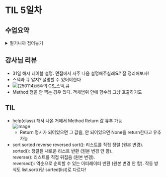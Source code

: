 # TIL 5일차
## 수업요약
<details>
<summary>필기니까 접어놓기</summary>

<!-- summary 아래 한칸 공백 두어야함 -->
### Data Structure 
- Method
   - 객체에 속한 함수로 상태를 조작이나 동작 수행하는 호출(함수처럼 ()필수)
   - Method는 class에 속해있음. ex) append는 list 클래스에
   - class와 function의 차이는 나중 수업에 보자
     
### 시퀀스 데이터 구조
- 문자열 조회/탐색 및 검증 메서드의 예시  
     ```python
     # find : x의 첫 번째 위치를 반환. 없으면 -1을 반환
     text = 'banana'
     print(text.find('a')) #1
     print(text.find('z')) #-1
   
     # index : x의 첫 번째 위치를 반환. 없으면 오류
     print(text.index('a')) #1
     print(text.index('z')) #ValueError
   
     # is가 붙어있으면 bolean이 결과. 함수 만들때 직관참고
     
     # isupper, islower : 문자열이 모두 대/소문자인가?, boolean으로 반환
     string1 = 'HELLO'
     string2 = 'Hello'
     print(string1.isupper())  # True
     print(string2.isupper())  # False
     print(string1.islower())  # False
     print(string2.islower())  # False
   
     # isalpha : 문자열이 모두 알파벳인가?
     string1 = 'Hello'
     string2 = '123heis98576ssh'
     print(string1.isalpha())  # True
     print(string2.isalpha())  # False
     ```
    
-  문자열 조작 메서드(str 조작 불가능이기때문에 새 문자열을 반환)  
   참고 : replace(old, new[]) 에서 대괄호는 프로그래밍 언어 문법으로 선택적 인자라는 뜻
     ```python
     # 중요한 건 위에 4개 밑에는 그런 게 있다 정도만
     
     # replace(old, new[,count]) : 바꿀 대상 글자를 새로운 글자로 바꿔서 반환
     text = 'Hello, world! world world'
     new_text1 = text.replace('world','Python')
     new_text2 = text.replace('world','Python', 1)
     print(new_text1)  # Hello, Python! Python Python
     print(new_text2)  # Hello, Python! world world
   
     # strip([chars]) : 문자열의 시작과 끝에 있는 공백 혹은 지정한 문자를 제거
     text = '  Hello, world!  '
     new_text = text.strip()
     print(new_text) # Hello, world!
   
     # split(sep=None, maxsplit=-1) : sep을 구분자 문자열로 사용, 문자열 단어들의 리스트를 반환
     text = 'Hello, world!'
     words1 = text.split(',')
     words2 = text.split()
     print(words1)  # ['Hello', ' world!']
     print(words2)  # ['Hello,', 'world!']
     
     # 'separator'.join(ierable) : iterable의 문자열을 연결한 문자열을 반환
     words = ['Hello', 'world!']
     new_text = '-'join(words)
     print(new_text)  # Hello-world!
   
     # capitalize : 첫번째 글자를 대문자로 변경
     text = 'heLLo, woRld!'
     new_text1 = text.capitalize()
     print(new_text1)  # Hello, world!
   
     # title : 문자열 내 띄어쓰기 기준으로 각 단어의 첫 글자는 대문자로, 나머지는 소문자로
     new_text2 = text.title()
     print(new_text2)  # Hello, World!
   
     # upper : 전부 대문자
     new_text3 = text.upper()
     print(new_text3)  # HELLO, WORLD!
   
     # lower : 전부 소문자
     new_text4 = text.lower()
     print(new_text4)  # hello, world!
   
     # swapcase : 대 소문자 서로 변경
     new_text5 = text.swapcase
     print(new_text5)  # HEllO, WOrLD!
     ```
       
- 리스트 값 추가 및 삭제 메서드 **(문자랑은 달리 리스트는 원본이 바뀜)**
     ```python
     # append(x) : 리스트 마지막에 항목 x를 추가
     my_list = [1, 2, 3]
     my_list.append(4)
     print(my_list)  # [1, 2, 3, 4]
     print(my_list.append(4)) #.append()의 반환값 None, 원본 수정하니까
   
     # extend(iterable) : 리스트에 다른 반복 가능한 객체의 모든 항목을 추가
     my_list = [1, 2, 3]
     my_list.extend([4, 5, 6])     
     print(my_list)  # [1, 2, 3, 4, 5, 6]
   
     # append와의 비교
     # .append([4, 5, 6]) 이면 리스트 안에 [4, 5, 6]이 원소로 하나 추가
     # .extend는 list += [4, 5, 6]와 같다
     # iterable 데이터만 추가 가능
   
     # insert(i, x) : 리스트의 지정한 인덱스 i에 항목 x를 삽입
     my_list = [1, 2, 3]
     my_list(1, 5)
     print(my_list)  # [1, 5, 2, 3]
   
     # remove(x) : 리스트에서 첫 번째로 일치하는 항목을 삭제
     my_list = [1, 2, 3, 2, 2, 2]
     my_list.remove(2)
     print(my_list)  # [1, 3, 2, 2, 2]
   
     # pop(i) : 리스트에서 지정한 인덱스의 항목을 제거하고 반환, ()면 마지막을 제거
     my_list = [1, 2, 3, 4, 5]
     item1 = my_list.pop()
     item2 = my_list.pop(0)
   
     print(item1)  #5
     print(item2)  #1
     print(my_list)  # [2, 3, 4]
   
     # clear() : 리스트 전부 삭제
     my_list = [1, 2, 3]
     my_list.clear()
     print(my_list)  # []
     ```
- 리스트 탐색 및 정렬 method  

   ```python
   # index(x) : 리스트에서 첫 번째로 일치하는 항목 x의 인덱스를 반환
   my_list = [1, 2, 3]
   index = my_list.index(2)
   print(index)  # 1
   
   # count(x) : 리스트에서 항목 x의 개수를 반환
   my_list = [1, 2, 2, 3, 3, 3]
   counting_number = my_list.count(3)
   print(counting_number)  # 3
   
   # reverse() : 리스트의 순서를 역순으로 변경 (정렬xxxx)
   my_list = [1, 3, 2, 8, 1, 9]
   my_list.reverse()
   print(my_list.reverse())  #None
   print(my_list)  # [9, 1, 8, 2, 3, 1]
   
   # sort() : 원본 리스트를 오름차순으로 정렬
   my_list = [3, 2, 100, 1]
   my_list.sort()
   print(my_list)  # [1, 2, 3, 100]
   
   # sort(내림차순 정렬)
   my_list.sort(reverse=True)
   print(my_list)  # [100, 3, 2, 1]
   ```
### 시퀀스 데이터 구조
- Mutable(가변) Immutable(불변) 객체 개념
  - Mutable 객체 : 생성 후 내용이 변경 가능
  - ex) list, dict, set
- Immutable(불변) 객체
  - ex) int, float, str, tuple
- 변수 할당의 의미?
  - 변수는 객체의 메모리 주소를 가리키는 라벨, = 연산자는 이를 할당.
  - 할당 시 새로운 객체 or 기존 객체에 대한 참조를 생성
- 메모리 참조 방식
  - 변수는 객체의 메모리 주소를 저장하고 이를 여러 변수가 참조
   ```python
   a = [1, 2, 3, 4]
   b = a
   b[0] = 100
   
   print(f'a의 값: {a}')  # [100, 2, 3, 4]
   print(f'b의 값: {b}')  # [100, 2, 3, 4]
   print(f'a와 b가 같은 객체를 참조하는가? {a is b}')  #True
   ```
   ![image](https://github.com/user-attachments/assets/cd3051e0-f49d-441b-ac3a-33647495d249)   
  ```python
   a = 20
   b = a
   b = 10
   
   print(f'a의 값: {a}')  # 20
   print(f'b의 값: {b}')  # 10
   print(a is b)  # False
  ```
   ![image](https://github.com/user-attachments/assets/d4c4ab91-4e2a-403c-96e2-0886e4d0269d)   

- id()로 메모리 주소를 확인 가능 
   - is 연산자로 같은 객체인지 확인 가능
     
- 이런 이유 : 성능 최적화와 메모리 효율성
- Shallow Copy 얕은 복사
  - 객체의 최상위 요소만 새로운 메모리에 복사한다. 즉, 중첩시 주소만 복사하는 거
  - ex) 슬라이싱 [:], copy(), list()
  - 최상위는 주소가 다르지만 내부 객체의 주소는 같은 곳을 바라본다
    ![image](https://github.com/user-attachments/assets/5b2066eb-f2ae-43e0-905a-bcf4344fa98e)
- Deep Copy 깊은 복사
  -  객체의 모든 요소를 새로운 메모리에 복사한다
  - import copy
     new = copy.deepcopy(original)  
    ![image](https://github.com/user-attachments/assets/94a8f12b-e40a-4f81-921e-df0fca7fd1fa)
### 참고
#### Method chaining 메서드 체이닝
- 여러 Method를 연속해서 호출
- **무조건 앞에 반환 값을 확인해야한다**
  ```python
   # 1. 단계별로 실행하기
   text = 'heLLo, woRld!'
   step1 = text.swapcase()
   print('1단계 결과:', step1)  # HEllO, WOrLD!
   
   step2 = step1.replace('l', 'z')
   print('2단계 결과:', step2)  # HEzzO, WOrLD!
   
   # 2. 한 줄로 실행하기 (위와 동일한 결과)
   new_text = text.swapcase().replace('l', 'z')
   print('최종 결과:', new_text)  # HEzzO, WOrLD!
  
   # 잘못된 체이닝 방식 1
   numbers = [3, 1, 4, 1, 5, 9, 2]
   result = numbers.copy().sort()
   print(result)  # None (sort()는 None을 반환하므로 체이닝이 중단됨)
   print(numbers)  # [3, 1, 4, 1, 5, 9, 2] (원본은 변경되지 않음)
   
   # 잘못된 체이닝 방식 2
   result = numbers.append(7).extend([8, 9])  # AttributeError
  # .append()은 원본에 추가해주고 본인은 None을 반해서 None.extend 시도 하는 상황
   
   # 개선된 방식
   # 리스트 조작에서 메서드 체이닝을 사용할 때는 각 메서드가 적절한 값을 반환하는지 확인하고,
   # 필요한 경우 새로운 리스트 객체를 반환하는 함수를 사용하는 것이 좋음
   sorted_numbers = sorted(numbers.copy())
   print(sorted_numbers)  # [1, 1, 2, 3, 4, 5, 9]
  ```

#### 문자열에 포함된 문자들의 유형을 판별하는 메서드
```
isdecimal() : 가장 엄격한 기준을 적용, 오직 일반적인 십진수 숫자(0-9)만 True로 인식
'12345'.isdecimal(): True
'123.45'.isdecimal(): False
'-123'.isdecimal(): False
'Ⅳ'.isdecimal(): False
'½'.isdecimal(): False
'²'.isdecimal(): False

isdigit() : 일반 숫자뿐만 아니라 지수 표현(²)도 True로 인식
'12345'.isdigit(): True
'123.45'.isdigit(): False
'-123'.isdigit(): False
'Ⅳ'.isdigit(): False
'½'.isdigit(): False
'²'.isdigit(): True

isnumeric() : 일반 숫자, 로마 숫자, 분수, 지수 등 다양한 형태의 숫자 표현을 True로 인식
'12345'.isnumeric(): True
'123.45'.isnumeric(): False
'-123'.isnumeric(): False
'Ⅳ'.isnumeric(): True
'½'.isnumeric(): True
'²'.isnumeric(): True
```
</details>


## 강사님 리뷰
- 31일 해시 테이블 설명. 면접에서 자주 나옴 설명해주실래요? 잘 정리해보자!
- 스택과 큐 알지? 설명할 수 있어야한다
- ![(250114)금주의 CS_스택,큐](https://github.com/user-attachments/assets/b536a4af-f327-44a6-a93e-47397d8b1668)
- Method 점을 안 찍는 경우 있다. 객체범위 안에 함수라 그냥 호출하기도

## TIL
- help(class) 해서 나온 거에서 Method Return 값 유추 가능   
  ![image](https://github.com/user-attachments/assets/c2d712c9-022f-46b8-854c-792a3b93933a)
  - Return 명시가 되어있으면 그 값을, 안 되어있으면 None을 return한다고 유추 가능
- sort sorted reverse reversed
   sort(): 리스트를 직접 정렬 (원본 변경).   
   sorted(): 정렬된 새로운 리스트 반환 (원본 변경 안 함).   
   reverse(): 리스트를 직접 뒤집음 (원본 변경).   
   reversed(): 역순으로 순회할 수 있는 이터레이터 반환 (원본 변경 안 함).
  작동 방식도 list.sort()랑 sorted(list)로 다르다!
